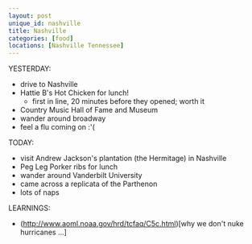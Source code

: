 ```yaml
---
layout: post
unique_id: nashville
title: Nashville
categories: [food]
locations: [Nashville Tennessee]
---
```


YESTERDAY:
* drive to Nashville
* Hattie B's Hot Chicken for lunch!
  * first in line, 20 minutes before they opened; worth it
* Country Music Hall of Fame and Museum
* wander around broadway
* feel a flu coming on :'(

TODAY:
* visit Andrew Jackson's plantation (the Hermitage) in Nashville
* Peg Leg Porker ribs for lunch
* wander around Vanderbilt University
* came across a replicata of the Parthenon
* lots of naps

LEARNINGS:
* (http://www.aoml.noaa.gov/hrd/tcfaq/C5c.html)[why we don't nuke hurricanes ...]
